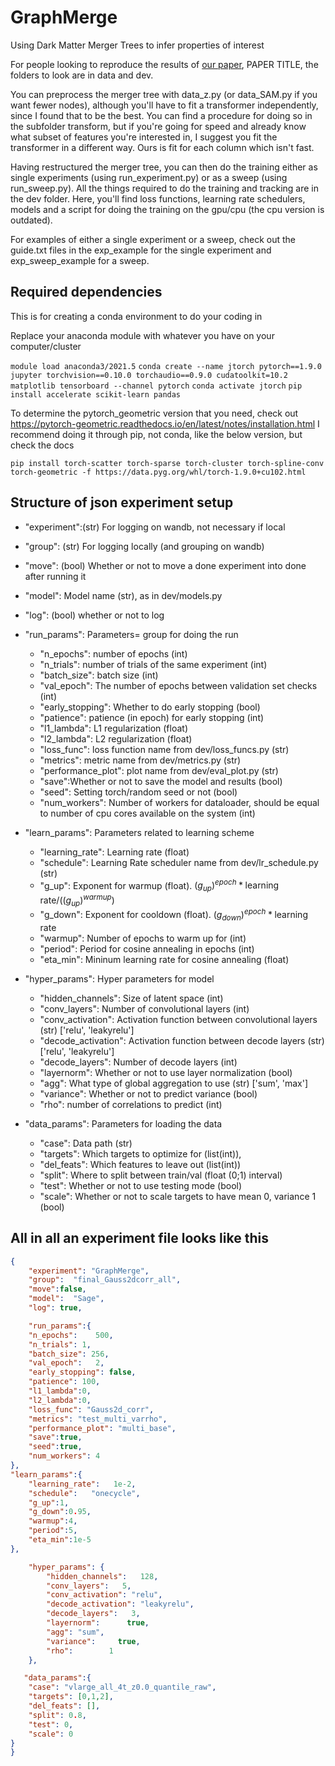 # GraphMerge
Using Dark Matter Merger Trees to infer properties of interest

For people looking to reproduce the results of [our paper](arxivlink), PAPER TITLE, the folders to look are in data and dev. 

You can preprocess the merger tree with data_z.py (or data_SAM.py if you want fewer nodes), although you'll have to fit a transformer independently, since I found that to be the best. You can find a procedure for doing so in the subfolder transform, but if you're going for speed and already know what subset of features you're interested in, I suggest you fit the transformer in a different way. Ours is fit for each column which isn't fast.

Having restructured the merger tree, you can then do the training either as single experiments (using run_experiment.py) or as a sweep (using run_sweep.py). All the things required to do the training and tracking are in the dev folder. Here, you'll find loss functions, learning rate schedulers, models and a script for doing the training on the gpu/cpu (the cpu version is outdated).

For examples of either a single experiment or a sweep, check out the guide.txt files in the exp_example for the single experiment and exp_sweep_example for a sweep.


## Required dependencies

This is for creating a conda environment to do your coding in

Replace your anaconda module with whatever you have on your computer/cluster

`module load anaconda3/2021.5`
`conda create --name jtorch pytorch==1.9.0 jupyter torchvision==0.10.0 torchaudio==0.9.0 cudatoolkit=10.2 matplotlib tensorboard --channel pytorch`
`conda activate jtorch`
`pip install accelerate scikit-learn pandas`

To determine the pytorch_geometric version that you need, check out https://pytorch-geometric.readthedocs.io/en/latest/notes/installation.html 
I recommend doing it through pip, not conda, like the below version, but check the docs

`pip install torch-scatter torch-sparse torch-cluster torch-spline-conv torch-geometric -f https://data.pyg.org/whl/torch-1.9.0+cu102.html`

## Structure of json experiment setup

- "experiment":(str) For logging on wandb, not necessary if local
- "group": (str) For logging locally (and grouping on wandb)
- "move": (bool) Whether or not to move a done experiment into done after running it
- "model":  Model name (str), as in dev/models.py
- "log": (bool) whether or not to log

- "run_params": Parameters= group for doing the run
    - "n_epochs": number of epochs (int)
    - "n_trials": number of trials of the same experiment (int)
    - "batch_size": batch size (int)
    - "val_epoch": The number of epochs between validation set checks (int)
    - "early_stopping": Whether to do early stopping (bool)
    - "patience": patience (in epoch) for early stopping (int)
    - "l1_lambda": L1 regularization (float)
    - "l2_lambda": L2 regularization (float)
    - "loss_func": loss function name from dev/loss_funcs.py (str)
    - "metrics": metric name from dev/metrics.py (str)
    - "performance_plot": plot name from dev/eval_plot.py (str)
    - "save":Whether or not to save the model and results (bool)
    - "seed": Setting torch/random seed or not (bool)
    - "num_workers": Number of workers for dataloader, should be equal to number of cpu cores available on the system (int)

- "learn_params": Parameters related to learning scheme
    - "learning_rate":   Learning rate (float)
    - "schedule":  Learning Rate scheduler name from dev/lr_schedule.py (str)
    - "g_up": Exponent for warmup (float). $(g_{up})^{epoch}*\text{learning rate}/ ((g_{up})^{warmup})$
    - "g_down": Exponent for cooldown (float). $(g_{down})^{epoch}*\text{learning rate}$
    - "warmup": Number of epochs to warm up for (int)
    - "period": Period for cosine annealing in epochs (int)
    - "eta_min": Mininum learning rate for cosine annealing (float)

- "hyper_params": Hyper parameters for model
    - "hidden_channels": Size of latent space (int)
    - "conv_layers": Number of convolutional layers (int)
    - "conv_activation": Activation function between convolutional layers (str) ['relu', 'leakyrelu']
    - "decode_activation": Activation function between decode layers (str)  ['relu', 'leakyrelu']
    - "decode_layers": Number of decode layers (int)
    - "layernorm": Whether or not to use layer normalization (bool)
    - "agg": What type of global aggregation to use (str) ['sum', 'max']
    - "variance": Whether or not to predict variance (bool)
    - "rho": number of correlations to predict (int)

- "data_params": Parameters for loading the data
    - "case": Data path (str)
    - "targets": Which targets to optimize for (list(int)),
    - "del_feats": Which features to leave out (list(int))
    - "split": Where to split between train/val (float (0;1) interval)
    - "test": Whether or not to use testing mode (bool)
    - "scale": Whether or not to scale targets to have mean 0, variance 1 (bool)


## All in all an experiment file looks like this
```json
{
    "experiment": "GraphMerge",
    "group":  "final_Gauss2dcorr_all", 
    "move":false,
    "model":  "Sage",
    "log": true,

    "run_params":{
    "n_epochs":    500,
    "n_trials": 1,
    "batch_size": 256,
    "val_epoch":   2,
    "early_stopping": false,
    "patience": 100,
    "l1_lambda":0,
    "l2_lambda":0,
    "loss_func": "Gauss2d_corr",
    "metrics": "test_multi_varrho",
    "performance_plot": "multi_base",
    "save":true,
    "seed":true,
    "num_workers": 4
}, 
"learn_params":{
    "learning_rate":   1e-2,
    "schedule":   "onecycle",
    "g_up":1,
    "g_down":0.95,
    "warmup":4,
    "period":5, 
    "eta_min":1e-5
},

    "hyper_params": {
        "hidden_channels":   128,  
        "conv_layers":   5,
        "conv_activation": "relu",
        "decode_activation": "leakyrelu",
        "decode_layers":   3,
        "layernorm":      true,
        "agg": "sum",
        "variance":     true,
        "rho":        1
    },

   "data_params":{ 
    "case": "vlarge_all_4t_z0.0_quantile_raw",
    "targets": [0,1,2],
    "del_feats": [],
    "split": 0.8,
    "test": 0,
    "scale": 0
}
}
```